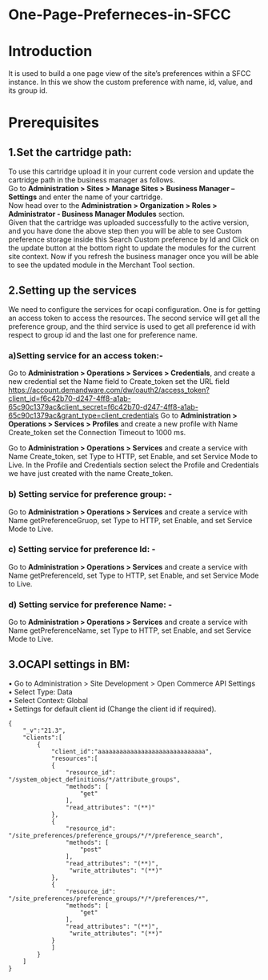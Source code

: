 # One-Page-Preferneces-in-SFCC

# Introduction
It is used to build a one page view of the site’s preferences within a SFCC instance. In this we show the custom preference with name, id, value, and its group id.
# Prerequisites
## 1.Set the cartridge path:
To use this cartridge upload it in your current code version and update the cartridge path in the business manager as follows.\
    Go to **Administration > Sites > Manage Sites > Business Manager – Settings** and enter the name of your cartridge. \
Now head over to the **Administration > Organization > Roles > Administrator - Business Manager Modules** section. \
Given that the cartridge was uploaded successfully to the active version, and you have done the above step then you will be able to see Custom preference storage inside this Search Custom preference by Id and Click on the update button at the bottom right to update the modules for the current site context.
Now if you refresh the business manager once you will be able to see the updated module in the Merchant Tool section. 
## 2.Setting up the services 
We need to configure the services for ocapi configuration. One is for getting an access token to access the resources. The second service will get all the preference group, and the third service is used to get all preference id with respect to group id and the last one for preference name.

### a)Setting service for an access token:- 
Go to **Administration > Operations > Services > Credentials**, and create a new credential set the Name field to Create_token set the URL field https://account.demandware.com/dw/oauth2/access_token?client_id=f6c42b70-d247-4ff8-a1ab-65c90c1379ac&client_secret=f6c42b70-d247-4ff8-a1ab-65c90c1379ac&grant_type=client_credentials
Go to **Administration > Operations > Services > Profiles** and create a new profile with Name Create_token set the Connection Timeout to 1000 ms.

Go to **Administration > Operations > Services** and create a service with Name Create_token, set Type to HTTP, set Enable, and set Service Mode to Live. In the Profile and Credentials section select the Profile and Credentials we have just created with the name Create_token. 

### b)	Setting service for preference group: - 
Go to **Administration > Operations > Services** and create a service with Name getPreferenceGruop, set Type to HTTP, set Enable, and set Service Mode to Live. 


### c)	Setting service for preference Id: - 
Go to **Administration > Operations > Services** and create a service with Name getPreferenceId, set Type to HTTP, set Enable, and set Service Mode to Live. 
### d)	Setting service for preference Name: - 
Go to **Administration > Operations > Services** and create a service with Name getPreferenceName, set Type to HTTP, set Enable, and set Service Mode to Live. 

## 3.OCAPI settings in BM:
•	Go to Administration > Site Development > Open Commerce API Settings \
•	Select Type: Data \
•	Select Context: Global \
•	Settings for default client id (Change the client id if required). 

```
{
    "_v":"21.3",
    "clients":[
        {
            "client_id":"aaaaaaaaaaaaaaaaaaaaaaaaaaaaaa",
            "resources":[
            {
                "resource_id": "/system_object_definitions/*/attribute_groups",
                "methods": [
                    "get"
                ],
                "read_attributes": "(**)"
            },
            {
                "resource_id": "/site_preferences/preference_groups/*/*/preference_search",
                "methods": [
                    "post"
                ],
                "read_attributes": "(**)",
                 "write_attributes": "(**)"
            },
            {
                "resource_id": "/site_preferences/preference_groups/*/*/preferences/*",
                "methods": [
                    "get"
                ],
                "read_attributes": "(**)",
                 "write_attributes": "(**)"
            }
            ]
        }
    ]
}
```



